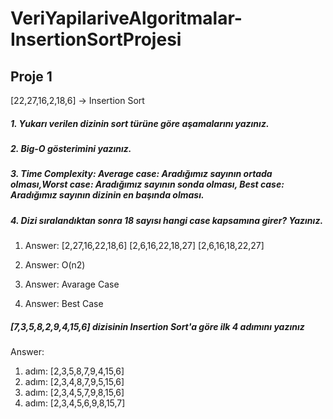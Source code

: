 # VeriYapilariveAlgoritmalar-InsertionSortProjesi
## Proje 1

[22,27,16,2,18,6] -> Insertion Sort

##### 1. Yukarı verilen dizinin sort türüne göre aşamalarını yazınız.
##### 2. Big-O gösterimini yazınız.
##### 3. Time Complexity: Average case: Aradığımız sayının ortada olması,Worst case: Aradığımız sayının sonda olması, Best case: Aradığımız sayının dizinin en başında olması.
##### 4. Dizi sıralandıktan sonra 18 sayısı hangi case kapsamına girer? Yazınız.

1. Answer: 
 [2,27,16,22,18,6]
 [2,6,16,22,18,27]
 [2,6,16,18,22,27]

2. Answer:
 O(n2)
 
3. Answer:
 Avarage Case 

4. Answer:
 Best Case 
 
 
##### [7,3,5,8,2,9,4,15,6] dizisinin Insertion Sort'a göre ilk 4 adımını yazınız
Answer: 
 1. adım: [2,3,5,8,7,9,4,15,6]
 2. adım: [2,3,4,8,7,9,5,15,6]
 3. adım: [2,3,4,5,7,9,8,15,6]
 4. adım: [2,3,4,5,6,9,8,15,7]
